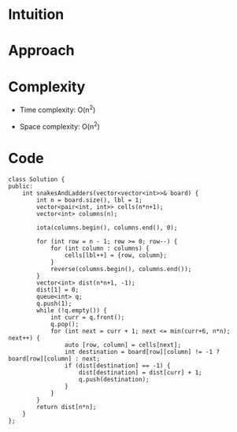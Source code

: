 # Intuition
<!-- Describe your first thoughts on how to solve this problem. -->

# Approach
<!-- Describe your approach to solving the problem. -->

# Complexity
- Time complexity: O(n<sup>2</sup>)
<!-- Add your time complexity here, e.g. $$O(n)$$ -->

- Space complexity: O(n<sup>2</sup>)
<!-- Add your space complexity here, e.g. $$O(n)$$ -->

# Code
```
class Solution {
public:
    int snakesAndLadders(vector<vector<int>>& board) {
        int n = board.size(), lbl = 1;
        vector<pair<int, int>> cells(n*n+1);
        vector<int> columns(n);
        
        iota(columns.begin(), columns.end(), 0);

        for (int row = n - 1; row >= 0; row--) {
            for (int column : columns) {
                cells[lbl++] = {row, column};
            }
            reverse(columns.begin(), columns.end());
        }
        vector<int> dist(n*n+1, -1);
        dist[1] = 0;
        queue<int> q;
        q.push(1);
        while (!q.empty()) {
            int curr = q.front();
            q.pop();
            for (int next = curr + 1; next <= min(curr+6, n*n); next++) {
                auto [row, column] = cells[next];
                int destination = board[row][column] != -1 ? board[row][column] : next;
                if (dist[destination] == -1) {
                    dist[destination] = dist[curr] + 1;
                    q.push(destination);
                }
            }
        }
        return dist[n*n];
    }
};
```
